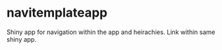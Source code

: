 # navitemplateapp
Shiny app for navigation within the app and heirachies. Link within same shiny app.
